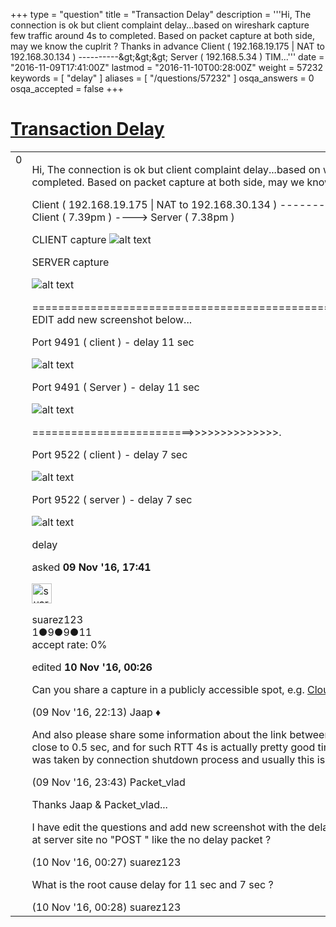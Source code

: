 +++
type = "question"
title = "Transaction Delay"
description = '''Hi, The connection is ok but client complaint delay...based on wireshark capture few traffic around 4s to completed. Based on packet capture at both side, may we know the cuplrit ? Thanks in advance Client ( 192.168.19.175 | NAT to 192.168.30.134 ) ----------&amp;gt;&amp;gt;&amp;gt; Server ( 192.168.5.34 )  TIM...'''
date = "2016-11-09T17:41:00Z"
lastmod = "2016-11-10T00:28:00Z"
weight = 57232
keywords = [ "delay" ]
aliases = [ "/questions/57232" ]
osqa_answers = 0
osqa_accepted = false
+++

<div class="headNormal">

# [Transaction Delay](/questions/57232/transaction-delay)

</div>

<div id="main-body">

<div id="askform">

<table id="question-table" style="width:100%;"><colgroup><col style="width: 50%" /><col style="width: 50%" /></colgroup><tbody><tr class="odd"><td style="width: 30px; vertical-align: top"><div class="vote-buttons"><span id="post-57232-upvote" class="ajax-command post-vote up" rel="nofollow" title="I like this post (click again to cancel)"> </span><div id="post-57232-score" class="post-score" title="current number of votes">0</div><span id="post-57232-downvote" class="ajax-command post-vote down" rel="nofollow" title="I dont like this post (click again to cancel)"> </span> <span id="favorite-mark" class="ajax-command favorite-mark" rel="nofollow" title="mark/unmark this question as favorite (click again to cancel)"> </span><div id="favorite-count" class="favorite-count"></div></div></td><td><div id="item-right"><div class="question-body"><p>Hi, The connection is ok but client complaint delay...based on wireshark capture few traffic around 4s to completed. Based on packet capture at both side, may we know the cuplrit ? Thanks in advance</p><p>Client ( 192.168.19.175 | NAT to 192.168.30.134 ) ----------&gt;&gt;&gt; Server ( 192.168.5.34 ) TIME :- Client ( 7.39pm ) ----&gt; Server ( 7.38pm )</p><p>CLIENT capture <img src="https://osqa-ask.wireshark.org/upfiles/Client.jpg" alt="alt text" /></p><p>SERVER capture</p><p><img src="https://osqa-ask.wireshark.org/upfiles/Server_PU1ZaqA.jpg" alt="alt text" /></p><p>=============================================================================== EDIT add new screenshot below...</p><p>Port 9491 ( client ) - delay 11 sec</p><p><img src="https://osqa-ask.wireshark.org/upfiles/Client_-_11sec.jpg" alt="alt text" /></p><p>Port 9491 ( Server ) - delay 11 sec</p><p><img src="https://osqa-ask.wireshark.org/upfiles/Server_-_11_sec.jpg" alt="alt text" /></p><p>=========================&gt;&gt;&gt;&gt;&gt;&gt;&gt;&gt;&gt;&gt;&gt;&gt;&gt;&gt;.</p><p>Port 9522 ( client ) - delay 7 sec</p><p><img src="https://osqa-ask.wireshark.org/upfiles/Client_-_7_sec.jpg" alt="alt text" /></p><p>Port 9522 ( server ) - delay 7 sec</p><p><img src="https://osqa-ask.wireshark.org/upfiles/Server_-_7_sec.jpg" alt="alt text" /></p></div><div id="question-tags" class="tags-container tags"><span class="post-tag tag-link-delay" rel="tag" title="see questions tagged &#39;delay&#39;">delay</span></div><div id="question-controls" class="post-controls"></div><div class="post-update-info-container"><div class="post-update-info post-update-info-user"><p>asked <strong>09 Nov '16, 17:41</strong></p><img src="https://secure.gravatar.com/avatar/b8cbaa9ee7d5bf40e4c8f703e3197880?s=32&amp;d=identicon&amp;r=g" class="gravatar" width="32" height="32" alt="suarez123&#39;s gravatar image" /><p><span>suarez123</span><br />
<span class="score" title="1 reputation points">1</span><span title="9 badges"><span class="badge1">●</span><span class="badgecount">9</span></span><span title="9 badges"><span class="silver">●</span><span class="badgecount">9</span></span><span title="11 badges"><span class="bronze">●</span><span class="badgecount">11</span></span><br />
<span class="accept_rate" title="Rate of the user&#39;s accepted answers">accept rate:</span> <span title="suarez123 has no accepted answers">0%</span></p></img></div><div class="post-update-info post-update-info-edited"><p><span> edited <strong>10 Nov '16, 00:26</strong> </span></p></div></div><div id="comments-container-57232" class="comments-container"><span id="57235"></span><div id="comment-57235" class="comment"><div id="post-57235-score" class="comment-score"></div><div class="comment-text"><p>Can you share a capture in a publicly accessible spot, e.g. <a href="http://cloudshark.org">CloudShark</a>?</p></div><div id="comment-57235-info" class="comment-info"><span class="comment-age">(09 Nov '16, 22:13)</span> <span class="comment-user userinfo">Jaap ♦</span></div></div><span id="57239"></span><div id="comment-57239" class="comment"><div id="post-57239-score" class="comment-score"></div><div class="comment-text"><p>And also please share some information about the link between client and server. Right now I see that RTT is close to 0.5 sec, and for such RTT 4s is actually pretty good time. Even not 4s, but 2s, because another 2s was taken by connection shutdown process and usually this is not seen by client.</p></div><div id="comment-57239-info" class="comment-info"><span class="comment-age">(09 Nov '16, 23:43)</span> <span class="comment-user userinfo">Packet_vlad</span></div></div><span id="57241"></span><div id="comment-57241" class="comment"><div id="post-57241-score" class="comment-score"></div><div class="comment-text"><p>Thanks Jaap &amp; Packet_vlad...</p><p>I have edit the questions and add new screenshot with the delay.... Client want more faster connection... Why at server site no "POST " like the no delay packet ?</p></div><div id="comment-57241-info" class="comment-info"><span class="comment-age">(10 Nov '16, 00:27)</span> <span class="comment-user userinfo">suarez123</span></div></div><span id="57242"></span><div id="comment-57242" class="comment"><div id="post-57242-score" class="comment-score"></div><div class="comment-text"><p>What is the root cause delay for 11 sec and 7 sec ?</p></div><div id="comment-57242-info" class="comment-info"><span class="comment-age">(10 Nov '16, 00:28)</span> <span class="comment-user userinfo">suarez123</span></div></div></div><div id="comment-tools-57232" class="comment-tools"></div><div class="clear"></div><div id="comment-57232-form-container" class="comment-form-container"></div><div class="clear"></div></div></td></tr></tbody></table>

</div>

</div>

